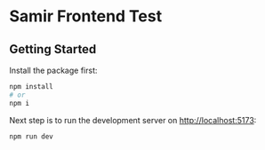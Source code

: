 # Samir Frontend Test

## Getting Started

Install the package first:

```bash
npm install
# or
npm i
```

Next step is to run the development server on [http://localhost:5173](http://localhost:5173):

```bash
npm run dev
```
